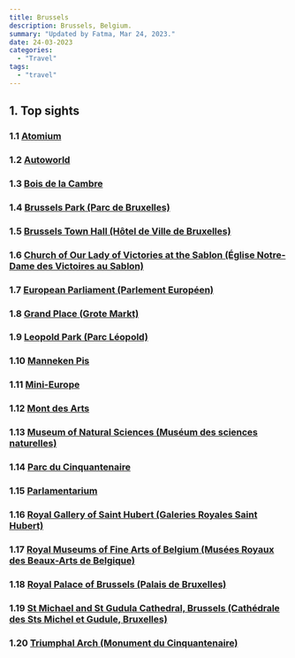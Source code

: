 ```yaml
---
title: Brussels
description: Brussels, Belgium.
summary: "Updated by Fatma, Mar 24, 2023."
date: 24-03-2023
categories:
  - "Travel"
tags:
  - "travel"
---
```


## 1. Top sights

### 1.1 [Atomium](https://g.page/atomium-brussels?share)

### 1.2 [Autoworld](https://goo.gl/maps/gxKchJXcvW4yeqaW7)

### 1.3 [Bois de la Cambre](https://goo.gl/maps/ZNR31nZw1ufqaydt7)

### 1.4 [Brussels Park (Parc de Bruxelles)](https://goo.gl/maps/Y74t7cYvwZAgbJQ56)

### 1.5 [Brussels Town Hall (Hôtel de Ville de Bruxelles)](https://goo.gl/maps/26g7EBda8ScR5WP89)

### 1.6 [Church of Our Lady of Victories at the Sablon (Église Notre-Dame des Victoires au Sablon)](https://goo.gl/maps/ZHSAxyk5gAzeDup17)

### 1.7 [European Parliament (Parlement Européen)](https://goo.gl/maps/NX7igSrZKYtQGnbA7)

### 1.8 [Grand Place (Grote Markt)](https://goo.gl/maps/oh74qqRsvMcRxwwZ9)

### 1.9 [Leopold Park (Parc Léopold)](https://goo.gl/maps/2YuRY35ZG5m5qfW98)

### 1.10 [Manneken Pis](https://goo.gl/maps/2YKg9b4DjFT92M2f9)

### 1.11 [Mini-Europe](https://g.page/MiniEuropeOfficial?share)

### 1.12 [Mont des Arts](https://goo.gl/maps/snGZCwFiD8BVFAe98)

### 1.13 [Museum of Natural Sciences (Muséum des sciences naturelles)](https://goo.gl/maps/MhtoyipHzLVwSJcJ7)

### 1.14 [Parc du Cinquantenaire](https://goo.gl/maps/jkqLipJvtmuSSGUn8)

### 1.15 [Parlamentarium](https://goo.gl/maps/5D3LDVwUNKijB1Xa8)

### 1.16 [Royal Gallery of Saint Hubert (Galeries Royales Saint Hubert)](https://goo.gl/maps/2skXwkt6a9Q6HVYm7)

### 1.17 [Royal Museums of Fine Arts of Belgium (Musées Royaux des Beaux-Arts de Belgique)](https://goo.gl/maps/58wTx2KqXsa2iQu57)

### 1.18 [Royal Palace of Brussels (Palais de Bruxelles)](https://goo.gl/maps/5u9kv6KTXvMCAqkL9)

### 1.19 [St Michael and St Gudula Cathedral, Brussels (Cathédrale des Sts Michel et Gudule, Bruxelles)](https://goo.gl/maps/tv8utc2SRcwXBp4t6)

### 1.20 [Triumphal Arch (Monument du Cinquantenaire)](https://goo.gl/maps/jEDbsfn4mkqXBx659)
